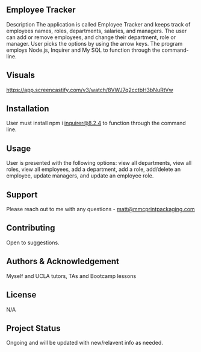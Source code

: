 ## Employee Tracker
Description
The application is called Employee Tracker and keeps track of employees names, roles, departments, salaries, and managers. The user can add or remove employees, and change their department, role or manager. User picks the options by using the arrow keys.  The program employs Node.js, Inquirer and My SQL to function through the command-line.

## Visuals
https://app.screencastify.com/v3/watch/8VWJ7q2cctbH3bNuRtVw


## Installation
User must install npm i inquirer@8.2.4 to function through the command line.

## Usage
User is presented with the following options: view all departments, view all roles, view all employees, add a department, add a role, add/delete an employee, update managers, and update an employee role.

## Support
Please reach out to me with any questions - matt@mmcprintpackaging.com

## Contributing
Open to suggestions.

## Authors & Acknowledgement
Myself and UCLA tutors, TAs and Bootcamp lessons

## License
N/A

## Project Status
Ongoing and will be updated with new/relavent info as needed.

